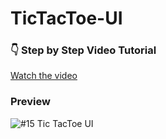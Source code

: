 # TicTacToe-UI

### 👇 Step by Step Video Tutorial
[Watch the video](https://youtu.be/j26TX_dLnJ4)

### Preview
![#15 Tic TacToe UI](https://user-images.githubusercontent.com/62636620/209511983-68b3c05f-2e87-4370-995d-12cf37581327.png)
